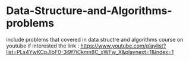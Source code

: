 # Data-Structure-and-Algorithms-problems
include problems that covered in data structre and algorithms course on youtube 
if interested the link :  https://www.youtube.com/playlist?list=PLs4YwKCpJIbF0-3i9f7iCkmn8C_xWFw_X&playnext=1&index=1
